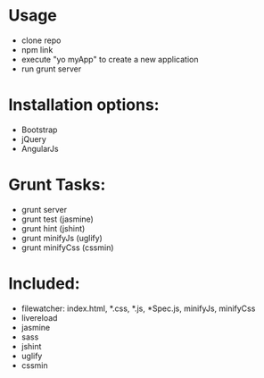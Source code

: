 Usage
======
- clone repo
- npm link
- execute "yo myApp" to create a new application
- run grunt server 


Installation options:
=====================
- Bootstrap
- jQuery
- AngularJs


Grunt Tasks:
============
- grunt server
- grunt test (jasmine)
- grunt hint (jshint)
- grunt minifyJs (uglify)
- grunt minifyCss (cssmin)


Included:
=========
- filewatcher: index.html, *.css, *.js, *Spec.js, minifyJs, minifyCss
- livereload
- jasmine
- sass
- jshint
- uglify
- cssmin


